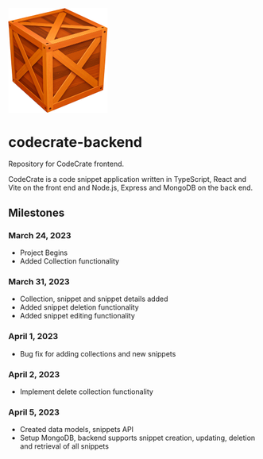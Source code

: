 <img src="./logo.png" alt="crage" style="width:200px;"/>

# codecrate-backend

Repository for CodeCrate frontend.

CodeCrate is a code snippet application written in TypeScript, React and Vite on the front end and Node.js, Express and MongoDB on the back end.

## Milestones

### March 24, 2023

- Project Begins
- Added Collection functionality

### March 31, 2023

- Collection, snippet and snippet details added
- Added snippet deletion functionality
- Added snippet editing functionality

### April 1, 2023

- Bug fix for adding collections and new snippets

### April 2, 2023

- Implement delete collection functionality

### April 5, 2023

- Created data models, snippets API
- Setup MongoDB, backend supports snippet creation, updating, deletion and retrieval of all snippets